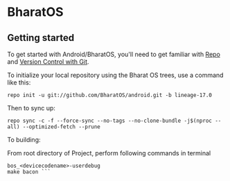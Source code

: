BharatOS
===========

Getting started
---------------

To get started with Android/BharatOS, you'll need to get
familiar with [Repo](https://source.android.com/source/using-repo.html) and [Version Control with Git](https://source.android.com/source/version-control.html).

To initialize your local repository using the Bharat OS trees, use a command like this:
```
repo init -u git://github.com/BharatOS/android.git -b lineage-17.0
```
Then to sync up:
```
repo sync -c -f --force-sync --no-tags --no-clone-bundle -j$(nproc --all) --optimized-fetch --prune
```
 To building:

From root directory of Project, perform following 
commands in terminal 

```source build/envsetup.sh lunch 
bos_<devicecodename>-userdebug 
make bacon ``` 

